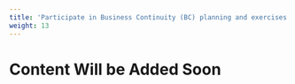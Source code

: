 ```yaml
---
title: 'Participate in Business Continuity (BC) planning and exercises'
weight: 13
---
```


# Content Will be Added Soon